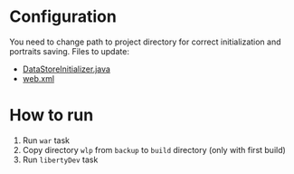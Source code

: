 # Configuration
You need to change path to project directory for correct initialization and portraits saving. Files to update:
- [DataStoreInitializer.java](src/main/java/programmingmagic/DataStoreInitializer.java)
- [web.xml](src/main/webapp/WEB-INF/web.xml)

# How to run
1. Run `war` task
2. Copy directory `wlp` from `backup` to `build` directory (only with first build)
3. Run `libertyDev` task